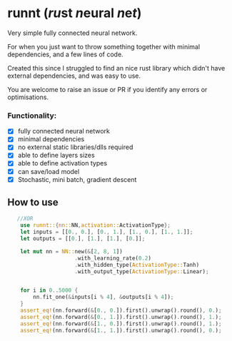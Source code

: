 # runnt (*ru*st *n*eural *n*e*t*)
Very simple fully connected neural network.

For when you just want to throw something together with minimal dependencies, and a few lines of code.

Created this since I struggled to find an nice rust library which didn't have external dependencies, and was easy to use.

You are welcome to raise an issue or PR if you identify any errors or optimisations.

### Functionality:
- [X] fully connected neural network
- [X] minimal dependencies
- [X] no external static libraries/dlls required
- [X] able to define layers sizes
- [X] able to define activation types
- [X] can save/load model
- [X] Stochastic, mini batch, gradient descent

## How to use
```rust
   //XOR
    use runnt::{nn::NN,activation::ActivationType};
    let inputs = [[0., 0.], [0., 1.], [1., 0.], [1., 1.]];
    let outputs = [[0.], [1.], [1.], [0.]];

    let mut nn = NN::new(&[2, 8, 1])
                     .with_learning_rate(0.2)
                     .with_hidden_type(ActivationType::Tanh)
                     .with_output_type(ActivationType::Linear);


    for i in 0..5000 {
        nn.fit_one(&inputs[i % 4], &outputs[i % 4]);
    }
    assert_eq!(nn.forward(&[0., 0.]).first().unwrap().round(), 0.);
    assert_eq!(nn.forward(&[0., 1.]).first().unwrap().round(), 1.);
    assert_eq!(nn.forward(&[1., 0.]).first().unwrap().round(), 1.);
    assert_eq!(nn.forward(&[1., 1.]).first().unwrap().round(), 0.);
```

